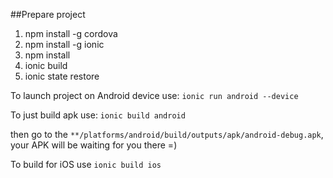 ##Prepare project
1. npm install -g cordova 
2. npm install -g ionic
3. npm install
4. ionic build
5. ionic state restore

To launch project on Android device use: ```ionic run android --device```

To just build apk use: ```ionic build android```

then go to the ```**/platforms/android/build/outputs/apk/android-debug.apk```, your APK will be waiting for you there =)

To build for iOS use ```ionic build ios```
